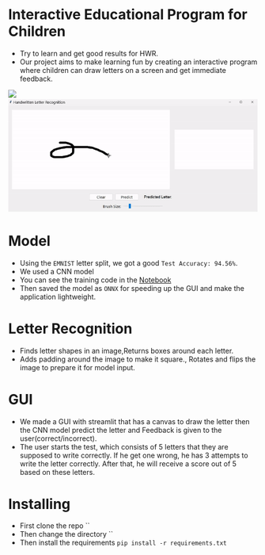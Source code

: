 # Interactive Educational Program for Children
- Try to learn and get good results for HWR.
- Our project aims to make learning fun by creating an interactive program where children can draw letters on a screen and get immediate feedback. 

![](GIF)
![](https://github.com/Abdo-Eid/Handwriting-Recognition/blob/main/Demo.gif)
# Model
- Using the `EMNIST` letter split, we got a good `Test Accuracy: 94.56%`.
- We used a CNN model
- You can see the training code in the [Notebook](CODE)
- Then saved the model as `ONNX` for speeding up the GUI and make the application lightweight.

# Letter Recognition
- Finds letter shapes in an image,Returns boxes around each letter.
- Adds padding around the image to make it square., Rotates and flips the image to prepare it for model input.


# GUI
- We made a GUI with streamlit that has a canvas to draw the letter then the CNN model predict the letter and Feedback is given to the user(correct/incorrect).
- The user starts the test, which consists of 5 letters that they are supposed to write correctly. If he get one wrong, he has 3 attempts to write the letter correctly. After  that, he will receive a score out of 5 based on these letters.

# Installing
- First clone the repo ``
- Then change the directory ``
- Then install the requirements `pip install -r requirements.txt`
